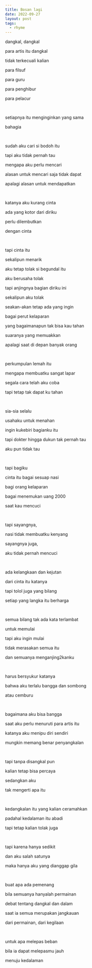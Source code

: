 ```yaml
---
title: Bosan lagi
date: 2022-09-27
layout: post
tags:
  - rhyme
---
```


<p>dangkal, dangkal</p><p>para artis itu dangkal</p><p>tidak terkecuali kalian&nbsp;</p><p>para filsuf</p><p>para guru</p><p>para penghibur</p><p>para pelacur</p><p><br /></p><p>setiapnya itu menginginkan yang sama</p><p>bahagia</p><p><br /></p><p>sudah aku cari si bodoh itu</p><p>tapi aku tidak pernah tau</p><p>mengapa aku perlu mencari</p><p>alasan untuk mencari saja tidak dapat</p><p>apalagi alasan untuk mendapatkan</p><p><br /></p><p>katanya aku kurang cinta</p><p>ada yang kotor dari diriku</p><p>perlu dilembutkan</p><p>dengan cinta</p><p><br /></p><p>tapi cinta itu</p><p>sekalipun menarik</p><p>aku tetap tolak si begundal itu</p><p>aku berusaha tolak</p><p>tapi anjingnya bagian diriku ini</p><p>sekalipun aku tolak</p><p>seakan-akan tetap ada yang ingin</p><p>bagai perut kelaparan</p><p>yang bagaimanapun tak bisa kau tahan</p><p>suaranya yang memuakkan</p><p>apalagi saat di depan banyak orang</p><p><br /></p><p>perkumpulan lemah itu</p><p>mengapa membuatku sangat lapar</p><p>segala cara telah aku coba</p><p>tapi tetap tak dapat ku tahan</p><p><br /></p><p>sia-sia selalu</p><p>usahaku untuk menahan</p><p>ingin kukebiri bagianku itu</p><p>tapi dokter hingga dukun tak pernah tau</p><p>aku pun tidak tau</p><p><br /></p><p>tapi bagiku</p><p>cinta itu bagai sesuap nasi&nbsp;</p><p>bagi orang kelaparan</p><p>bagai menemukan uang 2000&nbsp;</p><p>saat kau mencuci</p><p><br /></p><p>tapi sayangnya,&nbsp;</p><p>nasi tidak membuatku kenyang</p><p>sayangnya juga,</p><p>aku tidak pernah mencuci</p><p><br /></p><p>ada kelangkaan dan kejutan</p><p>dari cinta itu katanya</p><p>tapi tolol juga yang bilang</p><p>setiap yang langka itu berharga</p><p><br /></p><p>semua bilang tak ada kata terlambat</p><p>untuk memulai</p><p>tapi aku ingin mulai&nbsp;</p><p>tidak merasakan semua itu</p><p>dan semuanya menganjing2kanku</p><p><br /></p><p>harus bersyukur katanya</p><p>bahwa aku terlalu bangga dan sombong</p><p>atau cemburu</p><p><br /></p><p>bagaimana aku bisa bangga</p><p>saat aku perlu menuruti para artis itu</p><p>katanya aku menipu diri sendiri</p><p>mungkin memang benar penyangkalan</p><p><br /></p><p>tapi tanpa disangkal pun</p><p>kalian tetap bisa percaya</p><p>sedangkan aku</p><p>tak mengerti apa itu</p><p><br /></p><p>kedangkalan itu yang kalian ceramahkan</p><p>padahal kedalaman itu abadi</p><p>tapi tetap kalian tolak juga</p><p><br /></p><p>tapi karena hanya sedikit</p><p>dan aku salah satunya</p><p>maka hanya aku yang dianggap gila</p><p><br /></p><p>buat apa ada pemenang&nbsp;</p><p>bila semuanya hanyalah permainan</p><p>debat tentang dangkal dan dalam</p><p>saat ia semua merupakan jangkauan</p><p>dari permainan, dari kegilaan</p><p><br /></p><p>untuk apa melepas beban</p><p>bila ia dapat melepasmu jauh</p><p>menuju kedalaman</p>
